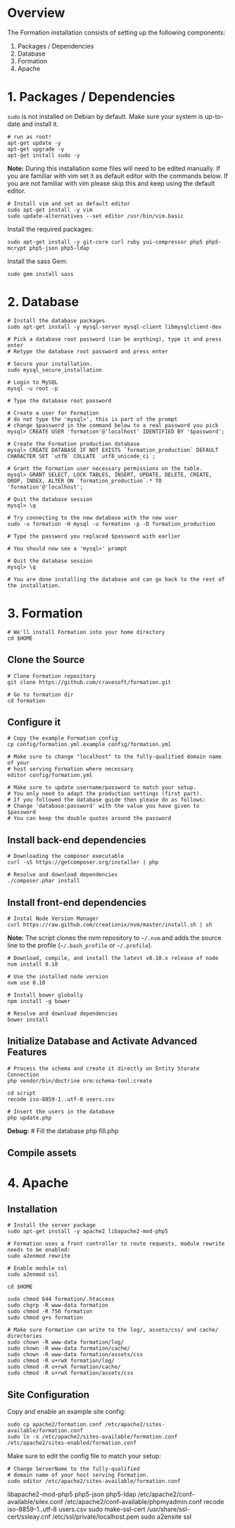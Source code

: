 # Overview

The Formation installation consists of setting up the following components:

1. Packages / Dependencies
2. Database
3. Formation
4. Apache

# 1. Packages / Dependencies

`sudo` is not installed on Debian by default. Make sure your system is
up-to-date and install it.

    # run as root!
    apt-get update -y
    apt-get upgrade -y
    apt-get install sudo -y

**Note:**
During this installation some files will need to be edited manually.
If you are familiar with vim set it as default editor with the commands below.
If you are not familiar with vim please skip this and keep using the default editor.

    # Install vim and set as default editor
    sudo apt-get install -y vim
    sudo update-alternatives --set editor /usr/bin/vim.basic

Install the required packages:

    sudo apt-get install -y git-core curl ruby yui-compressor php5 php5-mcrypt php5-json php5-ldap

Install the sass Gem:

    sudo gem install sass

# 2. Database

    # Install the database packages
    sudo apt-get install -y mysql-server mysql-client libmysqlclient-dev

    # Pick a database root password (can be anything), type it and press enter
    # Retype the database root password and press enter

    # Secure your installation.
    sudo mysql_secure_installation

    # Login to MySQL
    mysql -u root -p

    # Type the database root password

    # Create a user for Formation
    # do not type the 'mysql>', this is part of the prompt
    # change $password in the command below to a real password you pick
    mysql> CREATE USER 'formation'@'localhost' IDENTIFIED BY '$password';

    # Create the Formation production database
    mysql> CREATE DATABASE IF NOT EXISTS `formation_production` DEFAULT CHARACTER SET `utf8` COLLATE `utf8_unicode_ci`;

    # Grant the Formation user necessary permissions on the table.
    mysql> GRANT SELECT, LOCK TABLES, INSERT, UPDATE, DELETE, CREATE, DROP, INDEX, ALTER ON `formation_production`.* TO 'formation'@'localhost';

    # Quit the database session
    mysql> \q

    # Try connecting to the new database with the new user
    sudo -u formation -H mysql -u formation -p -D formation_production

    # Type the password you replaced $password with earlier

    # You should now see a 'mysql>' prompt

    # Quit the database session
    mysql> \q

    # You are done installing the database and can go back to the rest of the installation.

# 3. Formation

    # We'll install Formation into your home directory
    cd $HOME

## Clone the Source

    # Clone Formation repository
    git clone https://github.com/cravesoft/formation.git

    # Go to formation dir
    cd formation

## Configure it

    # Copy the example Formation config
    cp config/formation.yml.example config/formation.yml

    # Make sure to change "localhost" to the fully-qualified domain name of your
    # host serving Formation where necessary
    editor config/formation.yml

    # Make sure to update username/password to match your setup.
    # You only need to adapt the production settings (first part).
    # If you followed the database guide then please do as follows:
    # Change 'database:password' with the value you have given to $password
    # You can keep the double quotes around the password

## Install back-end dependencies

    # Downloading the composer executable
    curl -sS https://getcomposer.org/installer | php

    # Resolve and download dependencies
    ./composer.phar install

## Install front-end dependencies

    # Instal Node Version Manager
    curl https://raw.github.com/creationix/nvm/master/install.sh | sh

**Note:**
The script clones the nvm repository to `~/.nvm` and adds the source line to the profile (`~/.bash_profile` or `~/.profile`).

    # Download, compile, and install the latest v0.10.x release of node
    nvm install 0.10

    # Use the installed node version
    nvm use 0.10

    # Install bower globally
    npm install -g bower

    # Resolve and download dependencies
    bower install

## Initialize Database and Activate Advanced Features

    # Process the schema and create it directly on Entity Storate Connection
    php vendor/bin/doctrine orm:schema-tool:create

    cd script
    recode iso-8859-1..utf-8 users.csv

    # Insert the users in the database
    php update.php
    
**Debug:**
    # Fill the database
    php fill.php

## Compile assets

# 4. Apache

## Installation
    # Install the server package
    sudo apt-get install -y apache2 libapache2-mod-php5

    # Formation uses a front controller to route requests, module rewrite needs to be enabled:
    sudo a2enmod rewrite

    # Enable module ssl
    sudo a2enmod ssl

    cd $HOME
    
    sudo chmod 644 formation/.htaccess
    sudo chgrp -R www-data formation
    sudo chmod -R 750 formation
    sudo chmod g+s formation

    # Make sure Formation can write to the log/, assets/css/ and cache/ directories
    sudo chown -R www-data formation/log/
    sudo chown -R www-data formation/cache/
    sudo chown -R www-data formation/assets/css
    sudo chmod -R u+rwX formation/log/
    sudo chmod -R u+rwX formation/cache/
    sudo chmod -R u+rwX formation/assets/css

## Site Configuration

Copy and enable an example site config:

    sudo cp apache2/formation.conf /etc/apache2/sites-available/formation.conf
    sudo ln -s /etc/apache2/sites-available/formation.conf /etc/apache2/sites-enabled/formation.conf

Make sure to edit the config file to match your setup:

    # Change ServerName to the fully-qualified
    # domain name of your host serving Formation.
    sudo editor /etc/apache2/sites-available/formation.conf

libapache2-mod-php5
php5-json
php5-ldap
/etc/apache2/conf-available/silex.conf
/etc/apache2/conf-available/phpmyadmin.conf
recode iso-8859-1..utf-8 users.csv
sudo make-ssl-cert /usr/share/ssl-cert/ssleay.cnf /etc/ssl/private/localhost.pem
sudo a2ensite ssl
